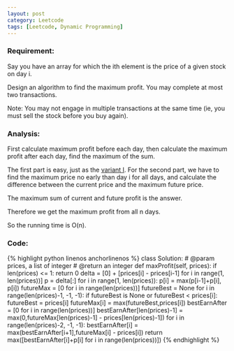 ```yaml
---
layout: post
category: Leetcode
tags: [Leetcode, Dynamic Programming]
---
```

### Requirement:
Say you have an array for which the ith element is the price of a given stock on day i.

Design an algorithm to find the maximum profit. You may complete at most two transactions.

Note:
You may not engage in multiple transactions at the same time (ie, you must sell the stock before you buy again).

### Analysis:
First calculate maximum profit before each day, then calculate the maximum profit after each day, find the maximum of the sum. 

The first part is easy, just as the [variant I](/leetcode/2014/06/15/Leetcode-Best-Time-To-Buy-And-Sell-Stock-I-\(Python\)). For the second part, we have to find the maximum price no early than day i for all days, and calculate the difference between the current price and the maximum future price.

The maximum sum of current and future profit is the answer.

Therefore we get the maximum profit from all n days.

So the running time is O(n).

### Code:
{% highlight python linenos anchorlinenos %}
class Solution:
    # @param prices, a list of integer
    # @return an integer
    def maxProfit(self, prices):
        if len(prices) <= 1:
            return 0
        delta = [0] + [prices[i] - prices[i-1] for i in range(1, len(prices))]
        p = delta[:]
        for i in range(1, len(prices)):
            p[i] = max(p[i-1]+p[i], p[i])
        futureMax = [0 for i in range(len(prices))]
        futureBest = None
        for i in range(len(prices)-1, -1, -1):
            if futureBest is None or futureBest < prices[i]:
                futureBest = prices[i]
            futureMax[i] = max(futureBest,prices[i])
        bestEarnAfter = [0 for i in range(len(prices))]
        bestEarnAfter[len(prices)-1] = max(0,futureMax[len(prices)-1] - prices[len(prices)-1])
        for i in range(len(prices)-2, -1, -1):
            bestEarnAfter[i] = max(bestEarnAfter[i+1],futureMax[i] - prices[i])
        return max([bestEarnAfter[i]+p[i] for i in range(len(prices))])
{% endhighlight %}